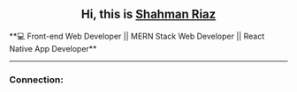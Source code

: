 <h2 align='center'> Hi, this is <a href="https://shahman-riaz.web.app/"><b>Shahman Riaz</b></a> </h2>
**💻 Front-end Web Developer || MERN Stack Web Developer || React Native App Developer**
<hr>

### Connection:


